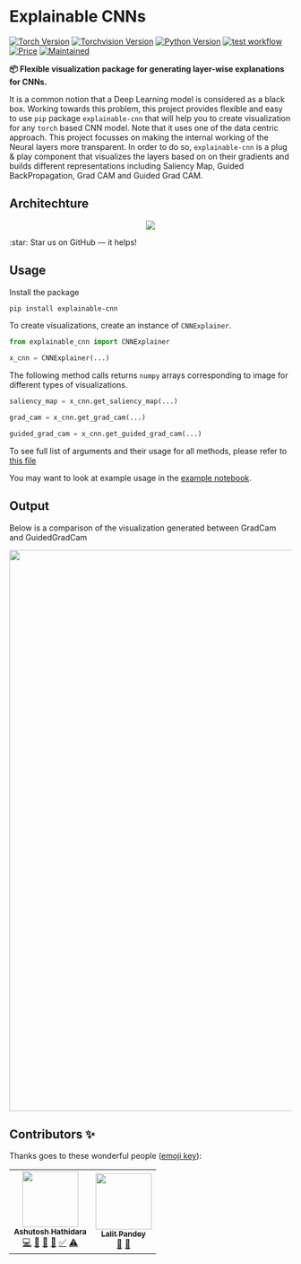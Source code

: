 # Explainable CNNs
[![Torch Version](https://img.shields.io/badge/torch>=1.10.0-61DAFB.svg?style=flat-square)](#torch) [![Torchvision Version](https://img.shields.io/badge/torchvision>=0.2.2-yellow.svg?style=flat-square)](#torchvision) [![Python Version](https://img.shields.io/badge/python->=3.6-blue.svg?style=flat-square)](#python) [![test workflow](https://github.com/ashutosh1919/explainable-cnn/blob/main/.github/workflows/test_workflow.yml/badge.svg)](#test_workflow) [![Price](https://img.shields.io/badge/price-free-ff69b4.svg?style=flat-square)](#price) [![Maintained](https://img.shields.io/badge/maintained-yes-green.svg?style=flat-square)](#maintained)

**📦 Flexible visualization package for generating layer-wise explanations for CNNs.**

It is a common notion that a Deep Learning model is considered as a black box. Working towards this problem, this project provides flexible and easy to use `pip` package `explainable-cnn` that will help you to create visualization for any `torch` based CNN model. Note that it uses one of the data centric approach. This project focusses on making the internal working of the Neural layers more transparent. In order to do so, `explainable-cnn` is a plug & play component that visualizes the layers based on on their gradients and builds different representations including Saliency Map, Guided BackPropagation, Grad CAM and Guided Grad CAM. 

## Architechture

<p align="center">
<img src = "https://github.com/ashutosh1919/explainable-cnn/blob/main/data/architecture.png"></img>
</p>
:star: Star us on GitHub — it helps!

## Usage

Install the package 

```bash
pip install explainable-cnn
```

To create visualizations, create an instance of `CNNExplainer`.

```python
from explainable_cnn import CNNExplainer

x_cnn = CNNExplainer(...)
```

The following method calls returns `numpy` arrays corresponding to image for different types of visualizations.

```python
saliency_map = x_cnn.get_saliency_map(...)

grad_cam = x_cnn.get_grad_cam(...)

guided_grad_cam = x_cnn.get_guided_grad_cam(...)
```

<p>To see full list of arguments and their usage for all methods, please refer to <a href="https://github.com/ashutosh1919/explainable-cnn/blob/main/src/explainable_cnn/explainers/cnn_explainer.py">this file</a></p>
<p>You may want to look at example usage in the <a href="https://github.com/ashutosh1919/explainable-cnn/blob/main/examples/explainable_cnn_usage.ipynb">example notebook</a>.</p>

## Output
<p>Below is a comparison of the visualization generated between GradCam and GuidedGradCam </p>

<p align="center"> 
    <img src="https://github.com/ashutosh1919/explainable-cnn/blob/main/data/outputs/explainable-cnn-output.png" align="center" height="1000px"></img>
</p>

## Contributors ✨

Thanks goes to these wonderful people ([emoji key](https://allcontributors.org/docs/en/emoji-key)):

<!-- ALL-CONTRIBUTORS-LIST:START - Do not remove or modify this section -->
<!-- prettier-ignore-start -->
<!-- markdownlint-disable -->
<table>
  <tr>
    <td align="center"><a href="https://github.com/ashutosh1919"><img src="https://avatars.githubusercontent.com/u/20843596?v=4?s=100" width="100px;" alt=""/><br /><sub><b>Ashutosh Hathidara</b></sub></a><br /><a href="https://github.com/ashutosh1919/explainable-cnn/commits?author=ashutosh1919" title="Code">💻</a> <a href="#design-ashutosh1919" title="Design">🎨</a> <a href="#research-ashutosh1919" title="Research">🔬</a> <a href="#maintenance-ashutosh1919" title="Maintenance">🚧</a> <a href="#tutorial-ashutosh1919" title="Tutorials">✅</a> <a href="https://github.com/ashutosh1919/explainable-cnn/commits?author=ashutosh1919" title="Tests">⚠️</a></td>
    <td align="center"><a href="https://github.com/L-Pandey"><img src="https://avatars.githubusercontent.com/u/90662028?v=4?s=100" width="100px;" alt=""/><br /><sub><b>Lalit Pandey</b></sub></a><br /><a href="#research-L-Pandey" title="Research">🔬</a> <a href="https://github.com/ashutosh1919/explainable-cnn/commits?author=L-Pandey" title="Documentation">📖</a></td>
  </tr>
</table>

<!-- markdownlint-restore -->
<!-- prettier-ignore-end -->

<!-- ALL-CONTRIBUTORS-LIST:END -->
